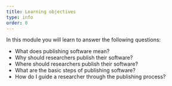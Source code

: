 ```yaml
---
title: Learning objectives
type: info
order: 0
---
```


In this module you will learn to answer the following questions:

- What does publishing software mean?
- Why should researchers publish their software?
- Where should researchers publish their software?
- What are the basic steps of publishing software?
- How do I guide a researcher through the publishing process?
